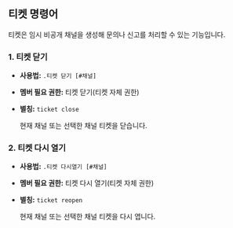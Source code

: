 ## 티켓 명령어
티켓은 임시 비공개 채널을 생성해 문의나 신고를 처리할 수 있는 기능입니다.

### 1. 티켓 닫기
- **사용법:** `.티켓 닫기 [#채널]`
- **멤버 필요 권한:** 티켓 닫기(티켓 자체 권한)   
- **별칭:** `ticket close`

  현재 채널 또는 선택한 채널 티켓을 닫습니다.

### 2. 티켓 다시 열기
- **사용법:** `.티켓 다시열기 [#채널]`
- **멤버 필요 권한:** 티켓 다시 열기(티켓 자체 권한)   
- **별칭:** `ticket reopen`

  현재 채널 또는 선택한 채널 티켓을 다시 엽니다.